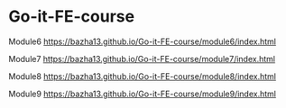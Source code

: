 # Go-it-FE-course
Module6 https://bazha13.github.io/Go-it-FE-course/module6/index.html

Module7 https://bazha13.github.io/Go-it-FE-course/module7/index.html

Module8 https://bazha13.github.io/Go-it-FE-course/module8/index.html

Module9 https://bazha13.github.io/Go-it-FE-course/module9/index.html
